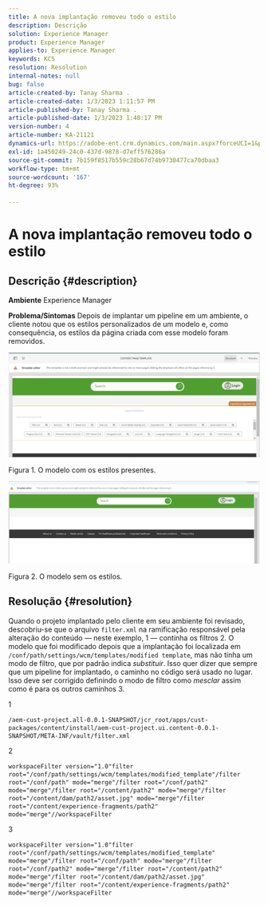 ```yaml
---
title: A nova implantação removeu todo o estilo
description: Descrição
solution: Experience Manager
product: Experience Manager
applies-to: Experience Manager
keywords: KCS
resolution: Resolution
internal-notes: null
bug: false
article-created-by: Tanay Sharma .
article-created-date: 1/3/2023 1:11:57 PM
article-published-by: Tanay Sharma .
article-published-date: 1/3/2023 1:48:17 PM
version-number: 4
article-number: KA-21121
dynamics-url: https://adobe-ent.crm.dynamics.com/main.aspx?forceUCI=1&pagetype=entityrecord&etn=knowledgearticle&id=e75d5a2c-688b-ed11-81ac-6045bd006a22
exl-id: 1a450249-24c0-437d-9878-d7eff576286a
source-git-commit: 7b159f8517b559c28b67d74b9730477ca70dbaa3
workflow-type: tm+mt
source-wordcount: '167'
ht-degree: 93%

---
```


# A nova implantação removeu todo o estilo

## Descrição {#description}

<b>Ambiente</b>
Experience Manager


<b>Problema/Sintomas</b>
Depois de implantar um pipeline em um ambiente, o cliente notou que os estilos personalizados de um modelo e, como consequência, os estilos da página criada com esse modelo foram removidos.



![](assets/___ec5d5a2c-688b-ed11-81ac-6045bd006a22___.png)

Figura 1. O modelo com os estilos presentes.



![](assets/___f05d5a2c-688b-ed11-81ac-6045bd006a22___.png)

Figura 2. O modelo sem os estilos.


## Resolução {#resolution}


Quando o projeto implantado pelo cliente em seu ambiente foi revisado, descobriu-se que o arquivo `filter.xml` na ramificação responsável pela alteração do conteúdo — neste exemplo, 1 — continha os filtros 2.
O modelo que foi modificado depois que a implantação foi localizada em `/conf/path/settings/wcm/templates/modified template`, mas não tinha um modo de filtro, que por padrão indica *substituir*.
Isso quer dizer que sempre que um pipeline for implantado, o caminho no código será usado no lugar.
Isso deve ser corrigido definindo o modo de filtro como *mesclar* assim como é para os outros caminhos 3.

1


```
/aem-cust-project.all-0.0.1-SNAPSHOT/jcr_root/apps/cust-packages/content/install/aem-cust-project.ui.content-0.0.1-SNAPSHOT/META-INF/vault/filter.xml
```



2

```
workspaceFilter version="1.0"filter root="/conf/path/settings/wcm/templates/modified_template"/filter root="/conf/path" mode="merge"/filter root="/conf/path2" mode="merge"/filter root="/content/path2" mode="merge"/filter root="/content/dam/path2/asset.jpg" mode="merge"/filter root="/content/experience-fragments/path2" mode="merge"//workspaceFilter
```




3


```
workspaceFilter version="1.0"filter root="/conf/path/settings/wcm/templates/modified_template" mode="merge"/filter root="/conf/path" mode="merge"/filter root="/conf/path2" mode="merge"/filter root="/content/path2" mode="merge"/filter root="/content/dam/path2/asset.jpg" mode="merge"/filter root="/content/experience-fragments/path2" mode="merge"//workspaceFilter
```
